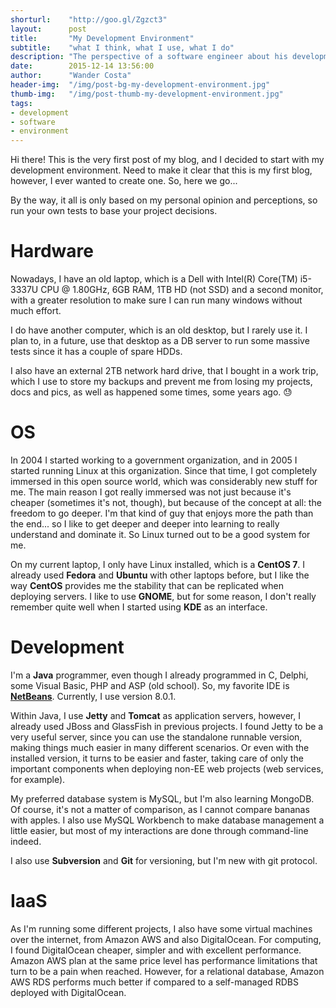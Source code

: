 ```yaml
---
shorturl:    "http://goo.gl/Zgzct3"
layout:      post
title:       "My Development Environment"
subtitle:    "what I think, what I use, what I do"
description: "The perspective of a software engineer about his development environment."
date:        2015-12-14 13:56:00
author:      "Wander Costa"
header-img:  "/img/post-bg-my-development-environment.jpg"
thumb-img:   "/img/post-thumb-my-development-environment.jpg"
tags:
- development
- software
- environment
---
```


Hi there! This is the very first post of my blog, and I decided to start with my development environment. Need to make it clear that this is my first blog, however, I ever wanted to create one. So, here we go...<!--more-->

By the way, it all is only based on my personal opinion and perceptions, so run your own tests to base your project decisions.

# Hardware

Nowadays, I have an old laptop, which is a Dell with Intel(R) Core(TM) i5-3337U CPU @ 1.80GHz, 6GB RAM, 1TB HD (not SSD) and a second monitor, with a greater resolution to make sure I can run many windows without much effort.

I do have another computer, which is an old desktop, but I rarely use it. I plan to, in a future, use that desktop as a DB server to run some massive tests since it has a couple of spare HDDs.

I also have an external 2TB network hard drive, that I bought in a work trip, which I use to store my backups and prevent me from losing my projects, docs and pics, as well as happened some times, some years ago. :sweat:

# OS

In 2004 I started working to a government organization, and in 2005 I started running Linux at this organization. Since that time, I got completely immersed in this open source world, which was considerably new stuff for me. The main reason I got really immersed was not just because it's cheaper (sometimes it's not, though), but because of the concept at all: the freedom to go deeper. I'm that kind of guy that enjoys more the path than the end... so I like to get deeper and deeper into learning to really understand and dominate it. So Linux turned out to be a good system for me.

On my current laptop, I only have Linux installed, which is a **CentOS 7**. I already used **Fedora** and **Ubuntu** with other laptops before, but I like the way **CentOS** provides me the stability that can be replicated when deploying servers. I like to use **GNOME**, but for some reason, I don't really remember quite well when I started using **KDE** as an interface.

# Development

I'm a **Java** programmer, even though I already programmed in C, Delphi, some Visual Basic, PHP and ASP (old school). So, my favorite IDE is **[NetBeans][netbeans]**. Currently, I use version 8.0.1.

Within Java, I use **Jetty** and **Tomcat** as application servers, however, I already used JBoss and GlassFish in previous projects. I found Jetty to be a very useful server, since you can use the standalone runnable version, making things much easier in many different scenarios. Or even with the installed version, it turns to be easier and faster, taking care of only the important components when deploying non-EE web projects (web services, for example).

My preferred database system is MySQL, but I'm also learning MongoDB. Of course, it's not a matter of comparison, as I cannot compare bananas with apples. I also use MySQL Workbench to make database management a little easier, but most of my interactions are done through command-line indeed.

I also use **Subversion** and **Git** for versioning, but I'm new with git protocol.

# IaaS

As I'm running some different projects, I also have some virtual machines over the internet, from Amazon AWS and also DigitalOcean. For computing, I found DigitalOcean cheaper, simpler and with excellent performance. Amazon AWS plan at the same price level has performance limitations that turn to be a pain when reached. However, for a relational database, Amazon AWS RDS performs much better if compared to a self-managed RDBS deployed with DigitalOcean.

[netbeans]:http://netbeans.org
